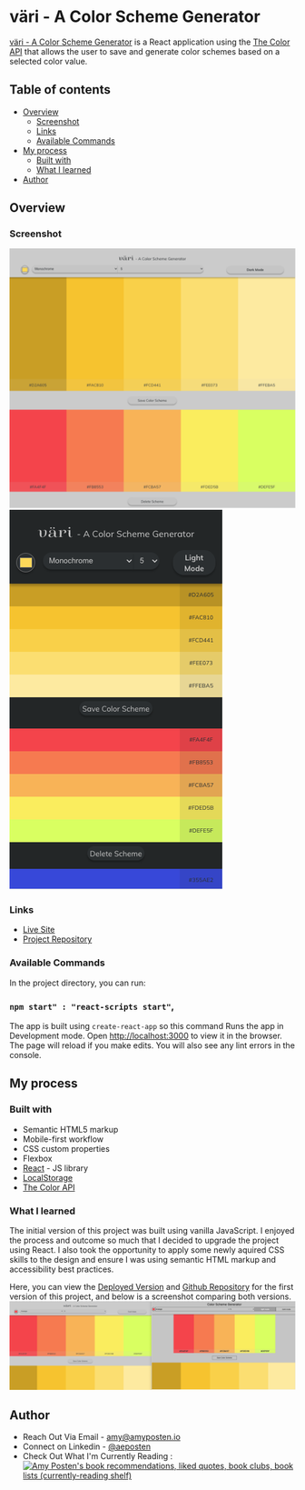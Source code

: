 # väri - A Color Scheme Generator

[väri - A Color Scheme Generator](https://color-scheme-react.netlify.app/) is a React application using the [The Color API](https://www.thecolorapi.com/) that allows the user to save and generate color schemes based on a selected color value.

## Table of contents

- [Overview](#overview)
  - [Screenshot](#screenshot)
  - [Links](#links)
  - [Available Commands](#available-commands)
- [My process](#my-process)
  - [Built with](#built-with)
  - [What I learned](#what-i-learned)
- [Author](#author)

## Overview

### Screenshot

![Desktop](/screenshots/desktop.png "Desktop")
![Mobile](/screenshots/mobile.png "Mobile")

### Links

- [Live Site](https://color-scheme-react.netlify.app/ "Live View")
- [Project Repository](https://github.com/aeposten/color-scheme-generator-react "Color Scheme Generator Repo")

### Available Commands

In the project directory, you can run:

### `npm start" : "react-scripts start"`,

The app is built using `create-react-app` so this command Runs the app in Development mode. Open [http://localhost:3000](http://localhost:3000) to view it in the browser. The page will reload if you make edits.
You will also see any lint errors in the console.

## My process

### Built with

- Semantic HTML5 markup
- Mobile-first workflow
- CSS custom properties
- Flexbox
- [React](https://reactjs.org/) - JS library
- [LocalStorage](https://developer.mozilla.org/en-US/docs/Web/API/Window/localStorage)
- [The Color API](https://www.thecolorapi.com/ "The Color API")

### What I learned

The initial version of this project was built using vanilla JavaScript. I enjoyed the process and outcome so much that I decided to upgrade the project using React. I also took the opportunity to apply some newly aquired CSS skills to the design and ensure I was using semantic HTML markup and accessibility best practices.

Here, you can view the [Deployed Version](https://aeposten.github.io/color-scheme-generator/) and [Github Repository](https://github.com/aeposten/color-scheme-generator) for the first version of this project, and below is a screenshot comparing both versions.
![Comparison](/screenshots/comparison.png "Comparison")

## Author

- Reach Out Via Email - [amy@amyposten.io](mailto:amy@amyposten.io)
- Connect on Linkedin - [@aeposten](https://www.linkedin.com/in/aeposten/)
- Check Out What I'm Currently Reading :
  <a href="https://www.goodreads.com/review/list/160857718?shelf=currently-reading"><img border="0" alt="Amy Posten's book recommendations, liked quotes, book clubs, book lists (currently-reading shelf)" src="https://s.gr-assets.com/images/badge/badge1.jpg"></a>
